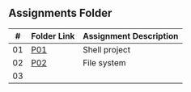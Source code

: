
##  Assignments Folder

|   #   | Folder Link | Assignment Description |
| :---: | ----------- | ---------------------- |
|    01  |  [P01](https://github.com/ATHUL107/5143-Opsys-102/tree/main/Assignments/P01)|Shell project
| 02  | [P02](https://github.com/ATHUL107/5143-Opsys-102/tree/main/Assignments/P02)|File system
|03   |

